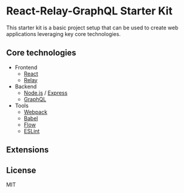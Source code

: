 React-Relay-GraphQL Starter Kit
======
This starter kit is a basic project setup that can be used to create web applications leveraging key core technologies.

Core technologies
------
* Frontend
  * [React](https://facebook.github.io/react/ "React")
  * [Relay](https://facebook.github.io/relay/ "Relay")
* Backend
  * [Node.js](https://nodejs.org/en/ "Node.js") / [Express](http://expressjs.com/ "Express")
  * [GraphQL](http://graphql.org/ "GraphQL")
* Tools
  * [Webpack](https://webpack.github.io/ "Webpack")
  * [Babel](https://babeljs.io/ "Babel")
  * [Flow](https://flowtype.org/ "Flow")
  * [ESLint](http://eslint.org/ "ESLint")

Extensions
------

License
------
MIT
